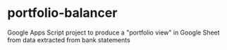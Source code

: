 # portfolio-balancer
Google Apps Script project to produce a "portfolio view" in Google Sheet from data extracted from bank statements
